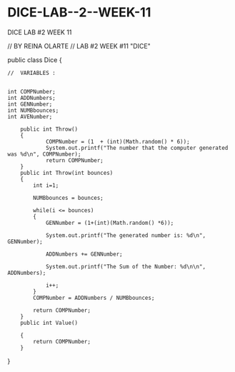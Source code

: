 DICE-LAB--2--WEEK-11
====================

DICE LAB #2 WEEK 11


//   BY REINA OLARTE
//  LAB #2  WEEK #11  "DICE"


public class Dice 
{
	
	//  VARIABLES : 
	
	
	int COMPNumber;
	int ADDNumbers;
	int GENNumber;
	int NUMBbounces;
	int AVENumber;

		public int Throw()
		{
				COMPNumber = (1	 + (int)(Math.random() * 6));
				System.out.printf("The number that the computer generated was %d\n", COMPNumber);
				return COMPNumber;
		}
		public int Throw(int bounces)
		{
			int i=1;
			
			NUMBbounces = bounces;
			
			while(i <= bounces)
			{
				GENNumber = (1+(int)(Math.random() *6));
				
				System.out.printf("The generated number is: %d\n", GENNumber);
				
				ADDNumbers += GENNumber;
				
				System.out.printf("The Sum of the Number: %d\n\n", ADDNumbers);
				
				i++;
			}
			COMPNumber = ADDNumbers / NUMBbounces;
			
			return COMPNumber;
		}
		public int Value()
		
		{
			return COMPNumber;
		}
}
